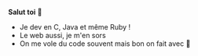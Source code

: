 **Salut toi** 👋

 - Je dev en C, Java et même Ruby !
 - Le web aussi, je m'en sors
 - On me vole du code souvent  mais bon on fait avec 👀
 
